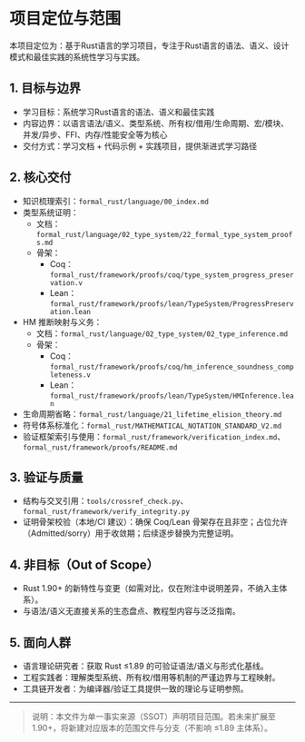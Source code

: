 # 项目定位与范围

本项目定位为：基于Rust语言的学习项目，专注于Rust语言的语法、语义、设计模式和最佳实践的系统性学习与实践。

## 1. 目标与边界

- 学习目标：系统学习Rust语言的语法、语义和最佳实践
- 内容边界：以语言语法/语义、类型系统、所有权/借用/生命周期、宏/模块、并发/异步、FFI、内存/性能安全等为核心
- 交付方式：学习文档 + 代码示例 + 实践项目，提供渐进式学习路径

## 2. 核心交付

- 知识梳理索引：`formal_rust/language/00_index.md`
- 类型系统证明：
  - 文档：`formal_rust/language/02_type_system/22_formal_type_system_proofs.md`
  - 骨架：
    - Coq：`formal_rust/framework/proofs/coq/type_system_progress_preservation.v`
    - Lean：`formal_rust/framework/proofs/lean/TypeSystem/ProgressPreservation.lean`
- HM 推断映射与义务：
  - 文档：`formal_rust/language/02_type_system/02_type_inference.md`
  - 骨架：
    - Coq：`formal_rust/framework/proofs/coq/hm_inference_soundness_completeness.v`
    - Lean：`formal_rust/framework/proofs/lean/TypeSystem/HMInference.lean`
- 生命周期省略：`formal_rust/language/21_lifetime_elision_theory.md`
- 符号体系标准化：`formal_rust/MATHEMATICAL_NOTATION_STANDARD_V2.md`
- 验证框架索引与使用：`formal_rust/framework/verification_index.md`、`formal_rust/framework/proofs/README.md`

## 3. 验证与质量

- 结构与交叉引用：`tools/crossref_check.py`、`formal_rust/framework/verify_integrity.py`
- 证明骨架校验（本地/CI 建议）：确保 Coq/Lean 骨架存在且非空；占位允许（Admitted/sorry）用于收敛期；后续逐步替换为完整证明。

## 4. 非目标（Out of Scope）

- Rust 1.90+ 的新特性与变更（如需对比，仅在附注中说明差异，不纳入主体系）。
- 与语法/语义无直接关系的生态盘点、教程型内容与泛泛指南。

## 5. 面向人群

- 语言理论研究者：获取 Rust ≤1.89 的可验证语法/语义与形式化基线。
- 工程实践者：理解类型系统、所有权/借用等机制的严谨边界与工程映射。
- 工具链开发者：为编译器/验证工具提供一致的理论与证明参照。

---

> 说明：本文件为单一事实来源（SSOT）声明项目范围。若未来扩展至 1.90+，将新建对应版本的范围文件与分支（不影响 ≤1.89 主体系）。
